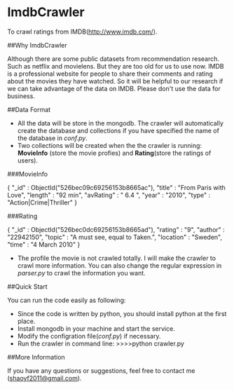 ImdbCrawler
===========

To crawl ratings from IMDB(http://www.imdb.com/).

##Why ImdbCrawler

Although there are some public datasets from recommendation research. 
Such as netflix and movielens. But they are too old for us to use now. 
IMDB is a professional website for people to share their comments and 
rating about the movies they have watched. So it will be helpful to 
our research if we can take advantage of the data on IMDB. Please 
don't use the data for business.

##Data Format

* All the data will be store in the mongodb. The crawler will automatically
create the database and collections if you have specified the name of the
database in *conf.py*.
* Two collections will be created when the the crawler is running: **MovieInfo**
(store the movie profies) and **Rating**(store the ratings of users).

###MovieInfo

{ "_id" : ObjectId("526bec09c69256153b8665ac"), "title" : "From Paris with Love", "length" : "92 min", "avRating" : " 6.4 ", "year" : "2010", "type" : "Action|Crime|Thriller" }

###Rating

{ "_id" : ObjectId("526bec0dc69256153b8665ad"), "rating" : "9", "author" : "22942150", "topic" : "A must see, equal to Taken.", "location" : "Sweden", "time" : "4 March 2010" }

* The profile the movie is not crawled totally. I will make the crawler to crawl
more information. You can also change the regular expression in *parser.py* to crawl the information you want.

##Quick Start

You can run the code easily as following:
* Since the code is written by python, you should install python at 
the first place.
* Install mongodb in your machine and start the service.
* Modify the configration file(*conf.py*) if necessary.
* Run the crawler in command line:    >>>>python crawler.py

##More Information

If you have any questions or suggestions, feel free to contact me
(shaoyf2011@gmail.com).
